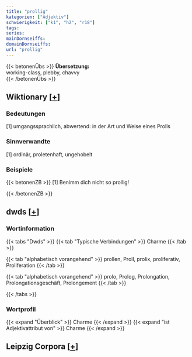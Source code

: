 ```yaml
---
title: "prollig"
kategorien: ["Adjektiv"]
schwierigkeit: ["k1", "h2", "r18"]
tags:
series:
mainDornseiffs:
domainDornseiffs:
url: "prollig"
---
```


{{< betonenÜbs >}}
**Übersetzung:**  
working-class, plebby, chavvy  
{{< /betonenÜbs >}}

## Wiktionary [[+](https://de.wiktionary.org/wiki/prollig)]

### Bedeutungen
[1] umgangssprachlich, abwertend: in der Art und Weise eines Prolls  

### Sinnverwandte
[1] ordinär, proletenhaft, ungehobelt  

### Beispiele
{{< betonenZB >}}
[1] Benimm dich nicht so prollig!  

{{< /betonenZB >}}


## dwds [[+](https://www.dwds.de/wb/prollig)]

### Wortinformation
{{< tabs "Dwds" >}}
{{< tab "Typische Verbindungen" >}}
Charme
{{< /tab >}}

{{< tab "alphabetisch vorangehend" >}}
prollen, Proll, prolix, proliferativ, Proliferation
{{< /tab >}}

{{< tab "alphabetisch vorangehend" >}}
prolo, Prolog, Prolongation, Prolongationsgeschäft, Prolongement
{{< /tab >}}

{{< /tabs >}}

### Wortprofil
{{< expand "Überblick" >}} Charme {{< /expand >}}
{{< expand "ist Adjektivattribut von" >}} Charme {{< /expand >}}

## Leipzig Corpora [[+](https://corpora.uni-leipzig.de/en/res?word=prollig&corpusId=deu_newscrawl-public_2018)]

